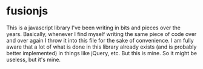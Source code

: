 # fusionjs

This is a javascript library I've been writing in bits and pieces over the years.
Basically, whenever I find myself writing the same piece of code over and over again I throw it into this file for the sake of convenience.
I am fully aware that a lot of what is done in this library already exists (and is probably better implemented) in things like
jQuery, etc.  But this is mine.  So it might be useless, but it's mine.
